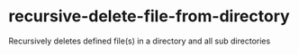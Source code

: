 # recursive-delete-file-from-directory
Recursively deletes defined file(s) in a directory and all sub directories
